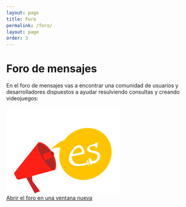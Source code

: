 ```yaml
---
layout: page
title: Foro
permalink: /foro/
layout: page
order: 3
---
```


# Foro de mensajes

<p>
En el foro de mensajes vas a encontrar una comunidad de usuarios y
desarrolladores dispuestos a ayudar resulviendo consultas y creando
videojuegos:
</p>

<div class="tc w-100">
  <p>
    <a href="http://foro.pilas-engine.com.ar" target="blank" class="dim link"><img src="/assets/caracteristicas/completamente-castellano.png"><br/>Abrir el foro en una ventana nueva</a>
  </p>
</div>
